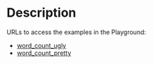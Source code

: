 # Description

URLs to access the examples in the Playground:
- [word_count_ugly](https://robotframework.org/code/?code-gh-url=https://github.com/MarketSquare/robotframework-style-guide/tree/main/ExampleFiles/word_count/word_count_ugly)
- [word_count_pretty](https://robotframework.org/code/?code-gh-url=https://github.com/MarketSquare/robotframework-style-guide/tree/main/ExampleFiles/word_count/word_count_pretty)
